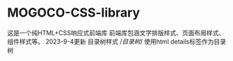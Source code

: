 # MOGOCO-CSS-library
这是一个纯HTML+CSS响应式前端库
前端库包涵文字排版样式、页面布局样式、组件样式等。
2023-9-4更新
目录树样式
/*目录树*/
使用html details标签作为目录树
